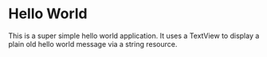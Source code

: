 Hello World
===========

This is a super simple hello world application. It uses a TextView to
display a plain old hello world message via a string resource.

